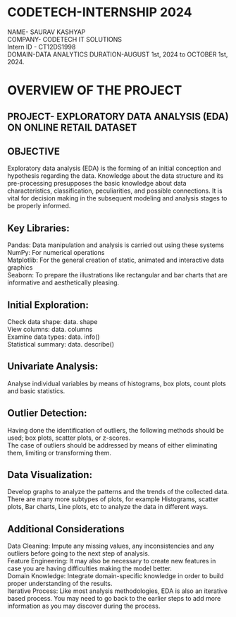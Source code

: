 # CODETECH-INTERNSHIP 2024
NAME- SAURAV KASHYAP  
COMPANY- CODETECH IT SOLUTIONS  
Intern ID - CT12DS1998  
DOMAIN-DATA ANALYTICS
DURATION-AUGUST 1st, 2024 to OCTOBER 1st, 2024.


# OVERVIEW OF THE PROJECT #

## PROJECT- EXPLORATORY DATA ANALYSIS (EDA) ON ONLINE RETAIL DATASET

## OBJECTIVE
Exploratory data analysis (EDA) is the forming of an initial conception and hypothesis regarding the data. Knowledge about the data structure and its pre-processing presupposes the basic knowledge about data characteristics, classification, peculiarities, and possible connections. It is vital for decision making in the subsequent modeling and analysis stages to be properly informed.

## Key Libraries:
 Pandas: Data manipulation and analysis is carried out using these systems  
 NumPy: For numerical operations  
 Matplotlib: For the general creation of static, animated and interactive data graphics  
 Seaborn: To prepare the illustrations like rectangular and bar charts that are informative and aesthetically pleasing.
## Initial Exploration:
Check data shape: data. shape  
View columns: data. columns  
Examine data types: data. info()  
Statistical summary: data. describe()  
## Univariate Analysis:
Analyse individual variables by means of histograms, box plots, count plots and basic statistics.
## Outlier Detection:
Having done the identification of outliers, the following methods should be used; box plots, scatter plots, or z-scores.  
The case of outliers should be addressed by means of either eliminating them, limiting or transforming them.
## Data Visualization:
Develop graphs to analyze the patterns and the trends of the collected data.  
There are many more subtypes of plots, for example Histograms, scatter plots, Bar charts, Line plots, etc to analyze the data in different ways.


## Additional Considerations
 Data Cleaning: Impute any missing values, any inconsistencies and any outliers before going to the next step of analysis.  
 Feature Engineering: It may also be necessary to create new features in case you are having difficulties making the model better.  
 Domain Knowledge: Integrate domain-specific knowledge in order to build proper understanding of the results.  
 Iterative Process: Like most analysis methodologies, EDA is also an iterative based process. You may need to go back to the earlier steps to add more information as you may 
  discover during the process.
